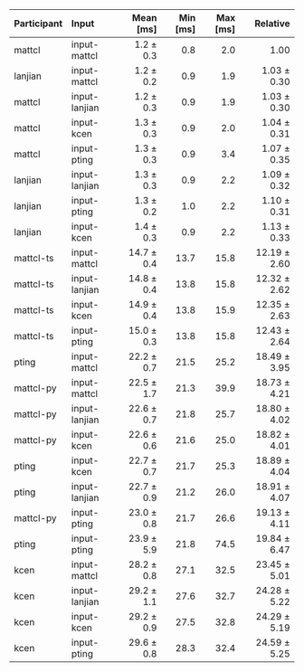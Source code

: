 | Participant | Input | Mean [ms] | Min [ms] | Max [ms] | Relative |
|:---|:---|---:|---:|---:|---:|
| mattcl | input-mattcl | 1.2 ± 0.3 | 0.8 | 2.0 | 1.00 |
| lanjian | input-mattcl | 1.2 ± 0.2 | 0.9 | 1.9 | 1.03 ± 0.30 |
| mattcl | input-lanjian | 1.2 ± 0.3 | 0.9 | 1.9 | 1.03 ± 0.30 |
| mattcl | input-kcen | 1.3 ± 0.3 | 0.9 | 2.0 | 1.04 ± 0.31 |
| mattcl | input-pting | 1.3 ± 0.3 | 0.9 | 3.4 | 1.07 ± 0.35 |
| lanjian | input-lanjian | 1.3 ± 0.3 | 0.9 | 2.2 | 1.09 ± 0.32 |
| lanjian | input-pting | 1.3 ± 0.2 | 1.0 | 2.2 | 1.10 ± 0.31 |
| lanjian | input-kcen | 1.4 ± 0.3 | 0.9 | 2.2 | 1.13 ± 0.33 |
| mattcl-ts | input-mattcl | 14.7 ± 0.4 | 13.7 | 15.8 | 12.19 ± 2.60 |
| mattcl-ts | input-lanjian | 14.8 ± 0.4 | 13.8 | 15.8 | 12.32 ± 2.62 |
| mattcl-ts | input-kcen | 14.9 ± 0.4 | 13.8 | 15.9 | 12.35 ± 2.63 |
| mattcl-ts | input-pting | 15.0 ± 0.3 | 13.8 | 15.8 | 12.43 ± 2.64 |
| pting | input-mattcl | 22.2 ± 0.7 | 21.5 | 25.2 | 18.49 ± 3.95 |
| mattcl-py | input-mattcl | 22.5 ± 1.7 | 21.3 | 39.9 | 18.73 ± 4.21 |
| mattcl-py | input-lanjian | 22.6 ± 0.7 | 21.8 | 25.7 | 18.80 ± 4.02 |
| mattcl-py | input-kcen | 22.6 ± 0.6 | 21.6 | 25.0 | 18.82 ± 4.01 |
| pting | input-kcen | 22.7 ± 0.7 | 21.7 | 25.3 | 18.89 ± 4.04 |
| pting | input-lanjian | 22.7 ± 0.9 | 21.2 | 26.0 | 18.91 ± 4.07 |
| mattcl-py | input-pting | 23.0 ± 0.8 | 21.7 | 26.6 | 19.13 ± 4.11 |
| pting | input-pting | 23.9 ± 5.9 | 21.8 | 74.5 | 19.84 ± 6.47 |
| kcen | input-mattcl | 28.2 ± 0.8 | 27.1 | 32.5 | 23.45 ± 5.01 |
| kcen | input-lanjian | 29.2 ± 1.1 | 27.6 | 32.7 | 24.28 ± 5.22 |
| kcen | input-kcen | 29.2 ± 0.9 | 27.5 | 32.8 | 24.29 ± 5.19 |
| kcen | input-pting | 29.6 ± 0.8 | 28.3 | 32.4 | 24.59 ± 5.25 |
